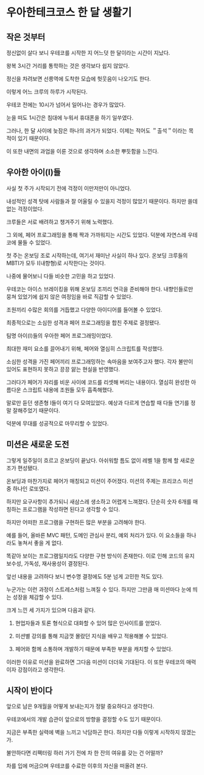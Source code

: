 # 우아한테크코스 한 달 생활기

## 작은 것부터
정신없이 살다 보니 우테코를 시작한 지 어느덧 한 달이라는 시간이 지났다.

왕복 3시간 거리를 통학하는 것은 생각보다 쉽지 않았다.

정신을 차려보면 선릉역에 도착한 모습에 헛웃음이 나오기도 한다.

이렇게 어느 크루의 하루가 시작된다.

우테코 전에는 10시가 넘어서 일어나는 경우가 많았다.

눈을 떠도 1시간은 침대에 누워서 휴대폰을 하기 일쑤였다.

그러나, 한 달 사이에 늦잠은 하나의 과거가 되었다. 이제는 적어도 ＂출석＂이라는 목적이 있기 때문이다.

이 또한 내면의 과업을 이룬 것으로 생각하며 소소한 뿌듯함을 느낀다.


## 우아한 아이(I)들
사실 첫 주가 시작되기 전에 걱정이 이만저만이 아니었다.

내성적인 성격 탓에 사람들과 잘 어울릴 수 있을지 걱정이 많았기 때문이다. 하지만 쓸데없는 걱정이었다.

크루들은 서로 배려하고 챙겨주기 위해 노력했다.

그 외에, 페어 프로그래밍을 통해 짝과 가까워지는 시간도 있었다. 덕분에 자연스레 우테코에 물들 수 있었다.

첫 주는 온보딩 조로 시작하는데, 여기서 재미난 사실이 하나 있다. 온보딩 크루들의 MBTI가 모두 I(내향형)로 시작한다는 것이다.

나중에 물어보니 다들 비슷한 고민을 하고 있었다.

우테코는 아이스 브레이킹을 위해 온보딩 조끼리 연극을 준비해야 한다. 내향인들로만 뭉쳐 있었기에 쉽지 않은 여정임을 바로 직감할 수 있었다.

조원끼리 수많은 회의를 거듭했고 다양한 아이디어를 들어볼 수 있었다.

최종적으로는 소심한 성격과 페어 프로그래밍을 합친 주제로 결정됐다.

팀명 아이(I)들의 우아한 페어 프로그래밍이었다.

최대한 재미 요소를 끌어내기 위해, 페어와 열심히 스크립트를 작성했다.

소심한 성격을 가진 페어끼리 프로그래밍하는 속마음을 보여주고자 했다. 각자 불만이 있어도 표현하지 못하고 끙끙 앓는 현실을 반영했다.

그러다가 페어가 자리를 비운 사이에 코드를 리셋해 버리는 내용이다. 열심히 완성한 아름다운 스크립트 내용에 조원들 모두 흡족해했다.

말로만 듣던 생존형 I들이 여기 다 모여있었다. 예상과 다르게 연습할 때 다들 연기를 정말 잘해주었기 때문이다.

덕분에 무대를 성공적으로 마무리할 수 있었다.


## 미션은 새로운 도전
그렇게 일주일이 흐르고 온보딩이 끝났다. 아쉬워할 틈도 없이 레벨 1을 함께 할 새로운 조가 편성됐다.

온보딩과 마찬가지로 페어가 매칭되고 미션이 주어졌다. 미션의 주제는 프리코스 미션 중 하나인 로또였다.

하지만 요구사항이 추가되니 새삼스레 생소하고 어렵게 느껴졌다. 단순히 숫자 6개를 매칭하는 프로그램을 작성하면 된다고 생각할 수 있다.

하지만 어떠한 프로그램을 구현하든 많은 부분을 고려해야 한다.

예를 들어, 올바른 MVC 패턴, 도메인 관심사 분리, 예외 처리가 있다. 이 요소들을 하나라도 놓쳐서 좋을 게 없다.

똑같아 보이는 프로그램일지라도 다양한 구현 방식이 존재한다. 이로 인해 코드의 유지 보수성, 가독성, 재사용성이 결정된다.

앞선 내용을 고려하다 보니 변수명 결정에도 5분 넘게 고민한 적도 있다.

누군가는 이런 과정이 스트레스처럼 느껴질 수 있다. 하지만 그만큼 매 미션마다 눈에 띄는 성장을 체감할 수 있다.

크게 느낀 세 가지가 있으며 다음과 같다.

1. 현업자들과 토론 형식으로 대화할 수 있어 많은 인사이트를 얻었다.

2. 미션별 강의를 통해 지금껏 몰랐던 지식을 배우고 적용해볼 수 있었다.

3. 페어와 함께 소통하며 개발하기 때문에 부족한 부분을 캐치할 수 있었다.

이러한 이유로 미션을 완료하면 그다음 미션이 더더욱 기대된다. 이 또한 우테코의 매력이자 강점이라고 생각한다.


## 시작이 반이다
앞으로 남은 9개월을 어떻게 보내는지가 정말 중요하다고 생각한다.

우테코에서의 개발 습관이 앞으로의 방향을 결정할 수도 있기 때문이다.

지금은 부족한 실력에 벽을 느끼고 낙담하곤 한다. 하지만 다들 이렇게 시작하지 않겠는가.

불안하다면 리팩터링 하러 가기 전에 차 한 잔의 여유를 갖는 건 어떨까?

차를 입에 머금으며 우테코를 수료한 이후의 자신을 떠올려 본다.
